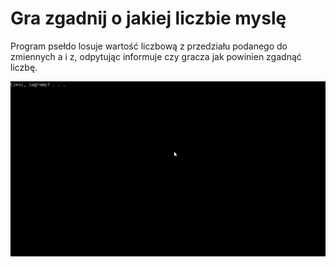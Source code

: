 # Gra zgadnij o jakiej liczbie myslę
Program psełdo losuje wartość liczbową z przedziału podanego do zmiennych a i z, odpytując informuje czy gracza jak powinien zgadnąć liczbę.

<img src="./animation.gif" href="" alt="gif animation"/>
